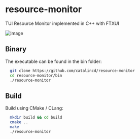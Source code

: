 # resource-monitor
TUI Resource Monitor implemented in C++ with FTXUI

![image](https://github.com/catalincd/resource-monitor/assets/4759106/216d9ae7-74ba-47ad-aad4-4fd00c0462a4)


## Binary

The executable can be found in the bin folder:

```bash
  git clone https://github.com/catalincd/resource-monitor
  cd resource-monitor/bin
  ./resource-monitor
```

## Build

Build using CMake / CLang:

```bash
  mkdir build && cd build
  cmake ..
  make 
  ./resource-monitor
```
